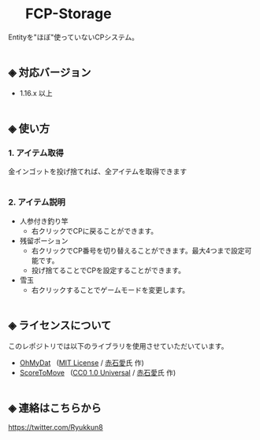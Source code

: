 # &nbsp;　FCP-Storage
Entityを"ほぼ"使っていないCPシステム。<br><br>

## ◈ 対応バージョン<br>
  - 1.16.x 以上<br><br>
  
## ◈ 使い方
### 1. アイテム取得
  金インゴットを投げ捨てれば、全アイテムを取得できます<br><br>

### 2. アイテム説明
  - 人参付き釣り竿 
    - 右クリックでCPに戻ることができます。<br>
  - 残留ポーション
    - 右クリックでCP番号を切り替えることができます。最大4つまで設定可能です。
    - 投げ捨てることでCPを設定することができます。
  - 雪玉
    - 右クリックすることでゲームモードを変更します。<br><br>

## ◈ ライセンスについて
このレポジトリでは以下のライブラリを使用させていただいています。<br>
 - [OhMyDat](https://github.com/Ai-Akaishi/OhMyDat) &nbsp; ([MIT License](Other-LISENCE/OhMyDat-LICENSE) / [赤石愛](https://twitter.com/AiAkaishi)氏 作)<br>
 - [ScoreToMove](https://github.com/Ai-Akaishi/ScoreToMove) &nbsp; ([CC0 1.0 Universal](Other-LISENCE/ScoreToMove-LICENSE) / [赤石愛](https://twitter.com/AiAkaishi)氏 作)<br><br>

## ◈ 連絡はこちらから
https://twitter.com/Ryukkun8
